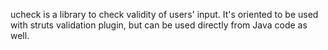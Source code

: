 ucheck is a library to check validity of users' input. It's oriented to be used with struts validation plugin, but can be used directly from Java code as well.